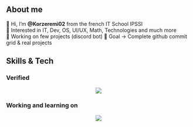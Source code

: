 ## About me  
👋 Hi, I’m **@Korzeremi02** from the french IT School IPSSI  
👀 Interested in IT, Dev, OS, UI/UX, Math, Technologies and much more  
🔭 Working on few projects (discord bot) 
🥇 Goal -> Complete github commit grid & real projects

## Skills & Tech 
### Verified
<p align="center">
  <a href="https://skillicons.dev">
    <img src="https://skillicons.dev/icons?i=css,figma,git,github,html,js,linux,md,react,svelte,vscode&perline=14" />
  </a>
</p>

### Working and learning on
<p align="center">
  <a href="https://skillicons.dev">
    <img src="https://skillicons.dev/icons?i=bash,express,flutter,mysql,nodejs,php,postman,py,swift,vite&perline=14" />
  </a>
</p>
